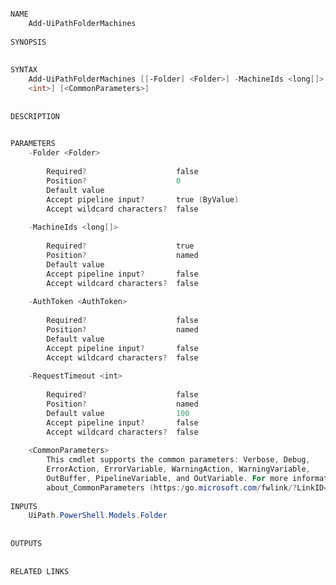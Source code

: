 ﻿```PowerShell

NAME
    Add-UiPathFolderMachines
    
SYNOPSIS
    
    
SYNTAX
    Add-UiPathFolderMachines [[-Folder] <Folder>] -MachineIds <long[]> [-AuthToken <AuthToken>] [-RequestTimeout 
    <int>] [<CommonParameters>]
    
    
DESCRIPTION
    

PARAMETERS
    -Folder <Folder>
        
        Required?                    false
        Position?                    0
        Default value                
        Accept pipeline input?       true (ByValue)
        Accept wildcard characters?  false
        
    -MachineIds <long[]>
        
        Required?                    true
        Position?                    named
        Default value                
        Accept pipeline input?       false
        Accept wildcard characters?  false
        
    -AuthToken <AuthToken>
        
        Required?                    false
        Position?                    named
        Default value                
        Accept pipeline input?       false
        Accept wildcard characters?  false
        
    -RequestTimeout <int>
        
        Required?                    false
        Position?                    named
        Default value                100
        Accept pipeline input?       false
        Accept wildcard characters?  false
        
    <CommonParameters>
        This cmdlet supports the common parameters: Verbose, Debug,
        ErrorAction, ErrorVariable, WarningAction, WarningVariable,
        OutBuffer, PipelineVariable, and OutVariable. For more information, see 
        about_CommonParameters (https:/go.microsoft.com/fwlink/?LinkID=113216). 
    
INPUTS
    UiPath.PowerShell.Models.Folder
    
    
OUTPUTS
    
    
RELATED LINKS



```
